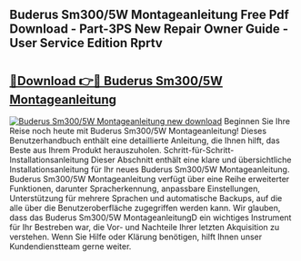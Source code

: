 ## Buderus Sm300/5W Montageanleitung Free Pdf Download - Part-3PS New Repair Owner Guide - User Service Edition Rprtv

# <h2><a href="http://df6e7d.blite.top/?on=Buderus+Sm300%2f5W+Montageanleitung">🔗Download 👉🔴 Buderus Sm300/5W Montageanleitung</a></h2>

[![Buderus Sm300/5W Montageanleitung new download](https://i.imgur.com/lujVjoI.png)](http://df6e7d.blite.top/?on=Buderus+Sm300%2f5W+Montageanleitung)
Beginnen Sie Ihre Reise noch heute mit Buderus Sm300/5W Montageanleitung! Dieses Benutzerhandbuch enthält eine detaillierte Anleitung, die Ihnen hilft, das Beste aus Ihrem Produkt herauszuholen. Schritt-für-Schritt-Installationsanleitung Dieser Abschnitt enthält eine klare und übersichtliche Installationsanleitung für Ihr neues Buderus Sm300/5W Montageanleitung. Buderus Sm300/5W Montageanleitung verfügt über eine Reihe erweiterter Funktionen, darunter Spracherkennung, anpassbare Einstellungen, Unterstützung für mehrere Sprachen und automatische Backups, auf die alle über die Benutzeroberfläche zugegriffen werden kann. Wir glauben, dass das Buderus Sm300/5W MontageanleitungD ein wichtiges Instrument für Ihr Bestreben war, die Vor- und Nachteile Ihrer letzten Akquisition zu verstehen. Wenn Sie Hilfe oder Klärung benötigen, hilft Ihnen unser Kundendienstteam gerne weiter.
